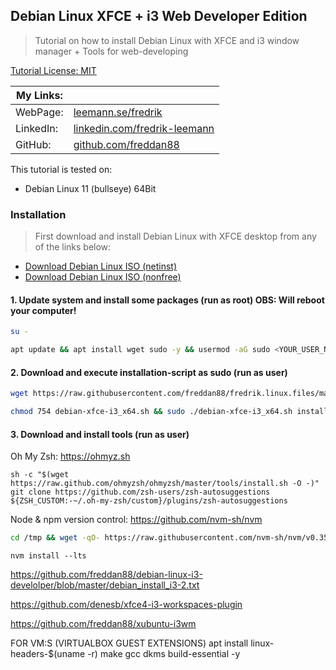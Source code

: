 ## Debian Linux XFCE + i3 Web Developer Edition

> Tutorial on how to install Debian Linux with XFCE and i3 window manager + Tools for web-developing

[Tutorial License: MIT](https://choosealicense.com/licenses/mit/)

| My Links: |                                                                                      |
| --------- | ------------------------------------------------------------------------------------ |
| WebPage:  | [leemann.se/fredrik](http://www.leemann.se/fredrik)                                  |
| LinkedIn: | [linkedin.com/fredrik-leemann](https://se.linkedin.com/in/fredrik-leemann-821b19110) |
| GitHub:   | [github.com/freddan88](https://github.com/freddan88)                                 |

This tutorial is tested on:

-   Debian Linux 11 (bullseye) 64Bit

### Installation

> First download and install Debian Linux with XFCE desktop from any of the links below:

-   [Download Debian Linux ISO (netinst)](https://www.debian.org/download)
-   [Download Debian Linux ISO (nonfree)](https://cdimage.debian.org/cdimage/unofficial/non-free/cd-including-firmware)

#### 1. Update system and install some packages (run as root) OBS: Will reboot your computer!

```bash
su -
```

```bash
apt update && apt install wget sudo -y && usermod -aG sudo <YOUR_USER_NAME> && apt upgrade -y && reboot
```

#### 2. Download and execute installation-script as sudo (run as user)

```bash
wget https://raw.githubusercontent.com/freddan88/fredrik.linux.files/main/i3/debian-xfce-i3_x64.sh
```

```bash
chmod 754 debian-xfce-i3_x64.sh && sudo ./debian-xfce-i3_x64.sh install
```

#### 3. Download and install tools (run as user)

Oh My Zsh: https://ohmyz.sh

`sh -c "$(wget https://raw.github.com/ohmyzsh/ohmyzsh/master/tools/install.sh -O -)"`<br/>
`git clone https://github.com/zsh-users/zsh-autosuggestions ${ZSH_CUSTOM:-~/.oh-my-zsh/custom}/plugins/zsh-autosuggestions`

Node & npm version control: https://github.com/nvm-sh/nvm

```bash
cd /tmp && wget -qO- https://raw.githubusercontent.com/nvm-sh/nvm/v0.35.3/install.sh | bash
```

`nvm install --lts`

https://github.com/freddan88/debian-linux-i3-develolper/blob/master/debian_install_i3-2.txt

https://github.com/denesb/xfce4-i3-workspaces-plugin

https://github.com/freddan88/xubuntu-i3wm

FOR VM:S (VIRTUALBOX GUEST EXTENSIONS)
apt install linux-headers-$(uname -r) make gcc dkms build-essential -y
